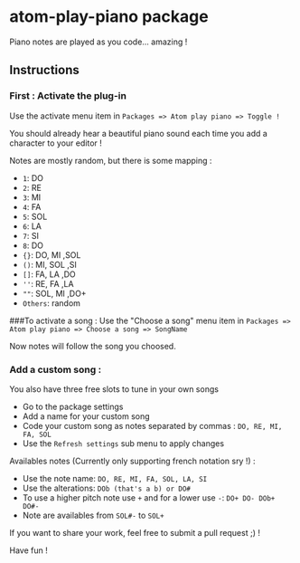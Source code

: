 # atom-play-piano package

Piano notes are played as you code... amazing !

## Instructions

### First : Activate the plug-in
Use the activate menu item in `Packages => Atom play piano => Toggle !`

You should already hear a beautiful piano sound each time you add a character to your editor !

Notes are mostly random, but there is some mapping :

 - `1`: DO
 - `2`: RE
 - `3`: MI
 - `4`: FA
 - `5`: SOL
 - `6`: LA
 - `7`: SI
 - `8`: DO
 - `{}`: DO, MI ,SOL
 - `()`: MI, SOL ,SI
 - `[]`: FA, LA ,DO
 - `''`: RE, FA ,LA
 - `""`: SOL, MI ,DO+
 - `Others`: random

###To activate a song :
Use the "Choose a song" menu item in `Packages => Atom play piano => Choose a song => SongName`

Now notes will follow the song you choosed.


### Add a custom song :
You also have three free slots to tune in your own songs

 - Go to the package settings
 - Add a name for your custom song
 - Code your custom song as notes separated by commas : `DO, RE, MI, FA, SOL`
 - Use the `Refresh settings` sub menu to apply changes

Availables notes (Currently only supporting french notation sry !) :
 - Use the note name: `DO, RE, MI, FA, SOL, LA, SI`
 - Use the alterations: `DOb (that's a b) or DO#`
 - To use a higher pitch note use `+` and for a lower use `-`: `DO+ DO- DOb+ DO#-`
 - Note are availables from `SOL#-` to `SOL+`

If you want to share your work, feel free to submit a pull request ;) !

 Have fun !
